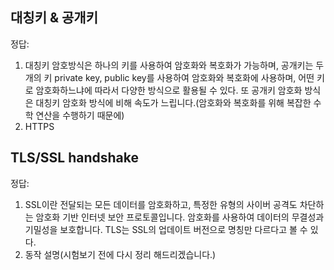 ## 대칭키 & 공개키
정답:
1. 대칭키 암호방식은 하나의 키를 사용하여 암호화와 복호화가 가능하며, 공개키는 두 개의 키 private key, public key를 사용하여 암호화와 복호화에 사용하며, 어떤 키로 암호화하느냐에 따라서 다양한 방식으로 활용될 수 있다. 또 공개키 암호화 방식은 대칭키 암호화 방식에 비해 속도가 느립니다.(암호화와 복호화를 위해 복잡한 수학 연산을 수행하기 때문에)
2. HTTPS

## TLS/SSL handshake
정답:
1. SSL이란 전달되는 모든 데이터를 암호화하고, 특정한 유형의 사이버 공격도 차단하는 암호화 기반 인터넷 보안 프로토콜입니다. 암호화를 사용하여 데이터의 무결성과 기밀성을 보호합니다. TLS는 SSL의 업데이트 버전으로 명칭만 다르다고 볼 수 있다.
2. 동작 설명(시험보기 전에 다시 정리 해드리겠습니다.)
